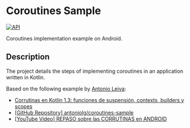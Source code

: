 # Coroutines Sample

[![API](https://img.shields.io/badge/API-21%2B-brightgreen.svg?style=flat)](https://android-arsenal.com/api?level=21)

Coroutines implementation example on Android.

## Description

The project details the steps of implementing coroutines in an application written in Kotlin.

Based on the following example by [Antonio Leiva](https://github.com/antoniolg):

- [Corrutinas en Kotlin 1.3: funciones de suspensión, contexts, builders y scopes](https://devexperto.com/corrutinas/)
- [[GitHub Repository] antoniolg/coroutines-sample](https://github.com/antoniolg/coroutines-sample)
- [[YouTube Video] REPASO sobre las CORRUTINAS en ANDROID](https://www.youtube.com/watch?v=KqLtW8d8PXY)